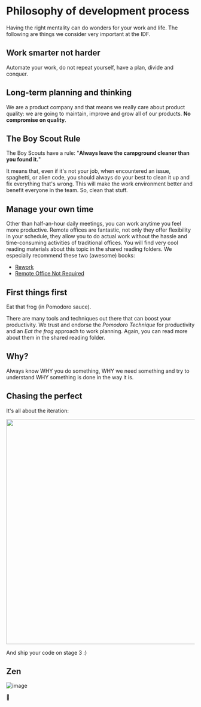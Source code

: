 Philosophy of development process
=================================

Having the right mentality can do wonders for your work and life.
The following are things we consider very important at the IDF.

## Work smarter not harder
Automate your work, do not repeat yourself, have a plan, divide and conquer.

## Long-term planning and thinking
We are a product company and that means we really care about product quality: we are going to maintain,
improve and grow all of our products. **No compromise on quality**.


## The Boy Scout Rule
The Boy Scouts have a rule: "**Always leave the campground cleaner than you found it.**" 

It means that, even if it's not your job, when encountered an issue, spaghetti,
or alien code, you should always do your best to clean it up and fix everything that's wrong.
This will make the work environment better and benefit everyone in the team.
So, clean that stuff.


## Manage your own time
Other than half-an-hour daily meetings, you can work anytime you feel more productive.
Remote offices are fantastic, not only they offer flexibility in your schedule,
they allow you to do actual work without the hassle and time-consuming activities of traditional offices.
You will find very cool reading materials about this topic in the shared reading folders.
We especially recommend these two (awesome) books:
 - [Rework](https://www.amazon.com/Rework-Jason-Fried/dp/0307463745)
 - [Remote Office Not Required](https://www.amazon.com/Remote-Office-Required-Jason-Fried/dp/0804137501)


## First things first
Eat that frog (in Pomodoro sauce).

There are many tools and techniques out there that can boost your productivity.
We trust and endorse the _Pomodoro Technique_ for productivity and an _Eat the frog_ approach to work planning.
Again, you can read more about them in the shared reading folder.


## Why?
Always know WHY you do something, WHY we need something and try to understand WHY something is done in the way it is.  


## Chasing the perfect
It's all about the iteration:
<p align="center"><img src="https://user-images.githubusercontent.com/5278175/35337916-7cbc5360-012d-11e8-9f03-ee86b36a9866.png" width="600"></p>
And ship your code on stage 3 :)


## Zen
![image](https://user-images.githubusercontent.com/13465519/45677743-8445e980-bb67-11e8-9243-9ae29dea255a.png)

🦄
